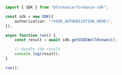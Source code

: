 <!-- Start SDK Example Usage [usage] -->
```typescript
import { SDK } from "@formance/formance-sdk";

const sdk = new SDK({
    authorization: "<YOUR_AUTHORIZATION_HERE>",
});

async function run() {
    const result = await sdk.getOIDCWellKnowns();

    // Handle the result
    console.log(result);
}

run();

```
<!-- End SDK Example Usage [usage] -->